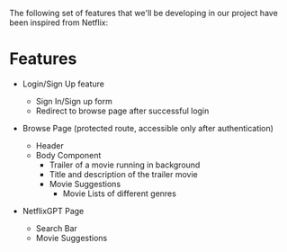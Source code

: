 The following set of features that we'll be developing in our project have been inspired from Netflix:

# Features
- Login/Sign Up feature

    - Sign In/Sign up form
    - Redirect to browse page after successful login

- Browse Page (protected route, accessible only after authentication)

    - Header
    - Body Component
        - Trailer of a movie running in background
        - Title and description of the trailer movie
        - Movie Suggestions
            - Movie Lists of different genres

- NetflixGPT Page

    - Search Bar
    - Movie Suggestions
